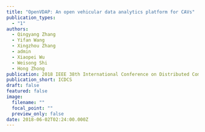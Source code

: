 ```yaml
---
title: "OpenVDAP: An open vehicular data analytics platform for CAVs"
publication_types:
  - "1"
authors:
  - Qingyang Zhang
  - Yifan Wang
  - Xingzhou Zhang
  - admin
  - Xiaopei Wu
  - Weisong Shi
  - Hong Zhong
publication: 2018 IEEE 38th International Conference on Distributed Computing Systems
publication_short: ICDCS
draft: false
featured: false
image:
  filename: ""
  focal_point: ""
  preview_only: false
date: 2018-06-02T02:24:00.000Z
---
```

